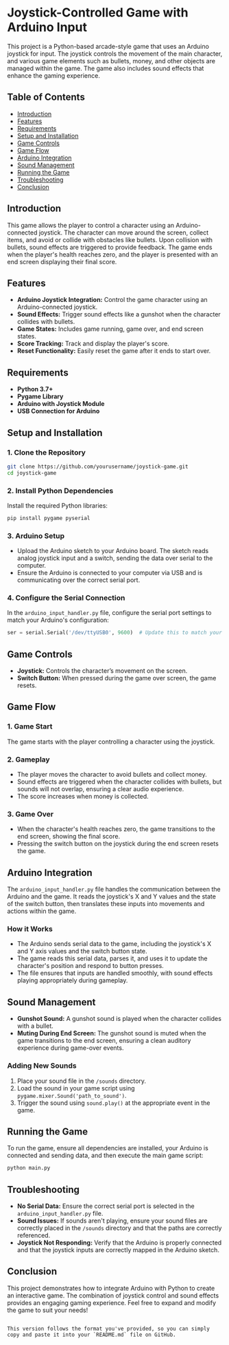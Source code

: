 # **Joystick-Controlled Game with Arduino Input**

This project is a Python-based arcade-style game that uses an Arduino joystick for input. The joystick controls the movement of the main character, and various game elements such as bullets, money, and other objects are managed within the game. The game also includes sound effects that enhance the gaming experience.

## **Table of Contents**

- [Introduction](#introduction)
- [Features](#features)
- [Requirements](#requirements)
- [Setup and Installation](#setup-and-installation)
- [Game Controls](#game-controls)
- [Game Flow](#game-flow)
- [Arduino Integration](#arduino-integration)
- [Sound Management](#sound-management)
- [Running the Game](#running-the-game)
- [Troubleshooting](#troubleshooting)
- [Conclusion](#conclusion)

## **Introduction**

This game allows the player to control a character using an Arduino-connected joystick. The character can move around the screen, collect items, and avoid or collide with obstacles like bullets. Upon collision with bullets, sound effects are triggered to provide feedback. The game ends when the player's health reaches zero, and the player is presented with an end screen displaying their final score.

## **Features**

- **Arduino Joystick Integration:** Control the game character using an Arduino-connected joystick.
- **Sound Effects:** Trigger sound effects like a gunshot when the character collides with bullets.
- **Game States:** Includes game running, game over, and end screen states.
- **Score Tracking:** Track and display the player's score.
- **Reset Functionality:** Easily reset the game after it ends to start over.

## **Requirements**

- **Python 3.7+**
- **Pygame Library**
- **Arduino with Joystick Module**
- **USB Connection for Arduino**

## **Setup and Installation**

### **1. Clone the Repository**

```bash
git clone https://github.com/yourusername/joystick-game.git
cd joystick-game
```

### **2. Install Python Dependencies**

Install the required Python libraries:

```bash
pip install pygame pyserial
```

### **3. Arduino Setup**

- Upload the Arduino sketch to your Arduino board. The sketch reads analog joystick input and a switch, sending the data over serial to the computer.
- Ensure the Arduino is connected to your computer via USB and is communicating over the correct serial port.

### **4. Configure the Serial Connection**

In the `arduino_input_handler.py` file, configure the serial port settings to match your Arduino's configuration:

```python
ser = serial.Serial('/dev/ttyUSB0', 9600)  # Update this to match your port and baud rate
```

## **Game Controls**

- **Joystick:** Controls the character’s movement on the screen.
- **Switch Button:** When pressed during the game over screen, the game resets.

## **Game Flow**

### **1. Game Start**

The game starts with the player controlling a character using the joystick.

### **2. Gameplay**

- The player moves the character to avoid bullets and collect money.
- Sound effects are triggered when the character collides with bullets, but sounds will not overlap, ensuring a clear audio experience.
- The score increases when money is collected.

### **3. Game Over**

- When the character's health reaches zero, the game transitions to the end screen, showing the final score.
- Pressing the switch button on the joystick during the end screen resets the game.

## **Arduino Integration**

The `arduino_input_handler.py` file handles the communication between the Arduino and the game. It reads the joystick's X and Y values and the state of the switch button, then translates these inputs into movements and actions within the game.

### **How it Works**

- The Arduino sends serial data to the game, including the joystick's X and Y axis values and the switch button state.
- The game reads this serial data, parses it, and uses it to update the character's position and respond to button presses.
- The file ensures that inputs are handled smoothly, with sound effects playing appropriately during gameplay.

## **Sound Management**

- **Gunshot Sound:** A gunshot sound is played when the character collides with a bullet. 
- **Muting During End Screen:** The gunshot sound is muted when the game transitions to the end screen, ensuring a clean auditory experience during game-over events.

### **Adding New Sounds**

1. Place your sound file in the `/sounds` directory.
2. Load the sound in your game script using `pygame.mixer.Sound('path_to_sound')`.
3. Trigger the sound using `sound.play()` at the appropriate event in the game.

## **Running the Game**

To run the game, ensure all dependencies are installed, your Arduino is connected and sending data, and then execute the main game script:

```bash
python main.py
```

## **Troubleshooting**

- **No Serial Data:** Ensure the correct serial port is selected in the `arduino_input_handler.py` file.
- **Sound Issues:** If sounds aren't playing, ensure your sound files are correctly placed in the `/sounds` directory and that the paths are correctly referenced.
- **Joystick Not Responding:** Verify that the Arduino is properly connected and that the joystick inputs are correctly mapped in the Arduino sketch.

## **Conclusion**

This project demonstrates how to integrate Arduino with Python to create an interactive game. The combination of joystick control and sound effects provides an engaging gaming experience. Feel free to expand and modify the game to suit your needs!
```

This version follows the format you've provided, so you can simply copy and paste it into your `README.md` file on GitHub.
